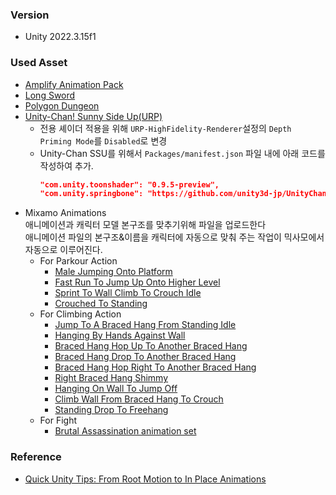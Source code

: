 ﻿### Version
* Unity 2022.3.15f1  

### Used Asset
* [Amplify Animation Pack](https://assetstore.unity.com/packages/3d/animations/amplify-animation-pack-207911)
* [Long Sword](https://assetstore.unity.com/packages/3d/props/weapons/long-sword-212082)
* [Polygon Dungeon](https://assetstore.unity.com/packages/3d/environments/dungeons/polygon-dungeons-low-poly-3d-art-by-synty-102677)
* [Unity-Chan! Sunny Side Up(URP)](https://github.com/unity3d-jp/UnityChanSSU/releases/download/1.0.5/UnityChanSSU_URP-release-1.0.5.zip)
  * 전용 셰이더 적용을 위해 `URP-HighFidelity-Renderer`설정의 `Depth Priming Mode`를 `Disabled`로 변경
  * Unity-Chan SSU를 위해서 `Packages/manifest.json` 파일 내에 아래 코드를 작성하여 추가.
    ```json
    "com.unity.toonshader": "0.9.5-preview",
    "com.unity.springbone": "https://github.com/unity3d-jp/UnityChanSpringBone.git"
    ```
* Mixamo Animations  
애니메이션과 캐릭터 모델 본구조를 맞추기위해 파일을 업로드한다  
애니메이션 파일의 본구조&이름을 캐릭터에 자동으로 맞춰 주는 작업이 믹사모에서 자동으로 이루어진다.
  * For Parkour Action
    * [Male Jumping Onto Platform](https://www.mixamo.com/#/?page=1&query=Male+Jumping+Onto+Platform&type=Motion%2CMotionPack)
    * [Fast Run To Jump Up Onto Higher Level](https://www.mixamo.com/#/?page=1&query=Fast+Run+To+Jump+Up+Onto+Higher+Level&type=Motion%2CMotionPack)
    * [Sprint To Wall Climb To Crouch Idle](https://www.mixamo.com/#/?page=1&query=Sprint+To+Wall+Climb+To+Crouch+Idle&type=Motion%2CMotionPack)
    * [Crouched To Standing](https://www.mixamo.com/#/?page=1&query=Crouched+To+Standing&type=Motion%2CMotionPack)
  * For Climbing Action
    * [Jump To A Braced Hang From Standing Idle](https://www.mixamo.com/#/?page=1&query=Jump+To+A+Braced+Hang+From+Standing+Idle)
    * [Hanging By Hands Against Wall](https://www.mixamo.com/#/?page=1&query=Hanging+By+Hands+Against+Wall)
    * [Braced Hang Hop Up To Another Braced Hang](https://www.mixamo.com/#/?page=1&query=Braced+Hang+Hop+Up+To+Another+Braced+Hang)
    * [Braced Hang Drop To Another Braced Hang](https://www.mixamo.com/#/?page=1&query=Braced+Hang+Drop+To+Another+Braced+Hang)
    * [Braced Hang Hop Right To Another Braced Hang](https://www.mixamo.com/#/?page=1&query=Braced+Hang+Hop+Right+To+Another+Braced+Hang)
    * [Right Braced Hang Shimmy](https://www.mixamo.com/#/?page=1&query=Right+Braced+Hang+Shimmy)
    * [Hanging On Wall To Jump Off](https://www.mixamo.com/#/?page=1&query=Hanging+On+Wall+To+Jump+Off)
    * [Climb Wall From Braced Hang To Crouch](https://www.mixamo.com/#/?page=1&query=Climb+Wall+From+Braced+Hang+To+Crouch)
    * [Standing Drop To Freehang](https://www.mixamo.com/#/?page=1&query=Standing+Drop+To+Freehang)
  * For Fight
    * [Brutal Assassination animation set](https://www.mixamo.com/#/?page=1&query=brutal+assassination&type=Motion%2CMotionPack)  
  
### Reference
* [Quick Unity Tips: From Root Motion to In Place Animations](https://youtu.be/SGboqxemhok?si=S3EhWE_A53Ea9cLt)